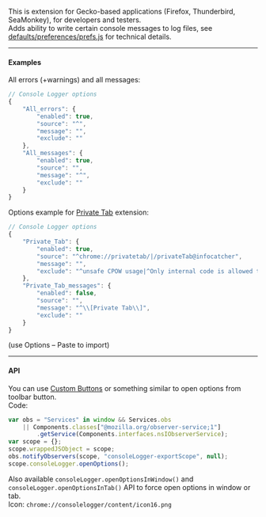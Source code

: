 ﻿This is extension for Gecko-based applications (Firefox, Thunderbird, SeaMonkey), for developers and testers.
<br>Adds ability to write certain console messages to log files, see <a href="defaults/preferences/prefs.js#files">defaults/preferences/prefs.js</a> for technical details.

<hr>

#### Examples
All errors (+warnings) and all messages:
```js
// Console Logger options
{
	"All_errors": {
		"enabled": true,
		"source": "^",
		"message": "",
		"exclude": ""
	},
	"All_messages": {
		"enabled": true,
		"source": "",
		"message": "^",
		"exclude": ""
	}
}
```

Options example for <a href="https://github.com/Infocatcher/Private_Tab">Private Tab</a> extension:
```js
// Console Logger options
{
	"Private_Tab": {
		"enabled": true,
		"source": "^chrome://privatetab/|/privateTab@infocatcher",
		"message": "",
		"exclude": "^unsafe CPOW usage|^Only internal code is allowed to set the usePrivateBrowsing attribute"
	},
	"Private_Tab_messages": {
		"enabled": false,
		"source": "",
		"message": "^\\[Private Tab\\]",
		"exclude": ""
	}
}
```
(use Options – Paste to import)

<hr>

#### API
You can use <a href="https://addons.mozilla.org/addon/custom-buttons/">Custom Buttons</a> or something similar to open options from toolbar button.
<br>Code:
```js
var obs = "Services" in window && Services.obs
	|| Components.classes["@mozilla.org/observer-service;1"]
		.getService(Components.interfaces.nsIObserverService);
var scope = {};
scope.wrappedJSObject = scope;
obs.notifyObservers(scope, "consoleLogger-exportScope", null);
scope.consoleLogger.openOptions();
```
Also available `consoleLogger.openOptionsInWindow()` and `consoleLogger.openOptionsInTab()` API to force open options in window or tab.
<br>Icon: `chrome://consolelogger/content/icon16.png`